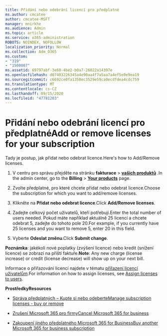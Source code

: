 ```yaml
---
title: Přidání nebo odebrání licencí pro předplatné
ms.author: cmcatee
author: cmcatee-MSFT
manager: mnirkhe
ms.audience: Admin
ms.topic: article
ms.service: o365-administration
ROBOTS: NOINDEX, NOFOLLOW
localization_priority: Normal
ms.collection: Adm_O365
ms.custom:
- "319"
- "1500007"
ms.assetid: 69797abf-3e60-4be2-b0a7-26022a14397e
ms.openlocfilehash: d07403226345a4e90aa4f7a5aa7a4ef5e0e9ea19
ms.sourcegitcommit: c6692ce0fa1358ec3529e59ca0ecdfdea4cdc759
ms.translationtype: MT
ms.contentlocale: cs-CZ
ms.lasthandoff: 09/15/2020
ms.locfileid: "47781203"
---
```

# <a name="add-or-remove-licenses-for-your-subscription"></a><span data-ttu-id="181a3-102">Přidání nebo odebrání licencí pro předplatné</span><span class="sxs-lookup"><span data-stu-id="181a3-102">Add or remove licenses for your subscription</span></span>

<span data-ttu-id="181a3-103">Tady je postup, jak přidat nebo odebrat licence.</span><span class="sxs-lookup"><span data-stu-id="181a3-103">Here's how to Add/Remove licenses.</span></span>
  
1. <span data-ttu-id="181a3-104">V centru pro správu přejděte na stránku **fakturace** \> **[vašich produktů](https://go.microsoft.com/fwlink/p/?linkid=842054)** .</span><span class="sxs-lookup"><span data-stu-id="181a3-104">In the admin center, go to the **Billing** \> **[Your products](https://go.microsoft.com/fwlink/p/?linkid=842054)** page.</span></span>

2. <span data-ttu-id="181a3-105">Zvolte předplatné, pro které chcete přidat nebo odebrat licence.</span><span class="sxs-lookup"><span data-stu-id="181a3-105">Choose the subscription for which you want to add/remove licenses.</span></span>

3. <span data-ttu-id="181a3-106">Klikněte na **Přidat nebo odebrat licence**.</span><span class="sxs-lookup"><span data-stu-id="181a3-106">Click **Add/Remove licenses**.</span></span>

4. <span data-ttu-id="181a3-107">Zadejte celkový počet uživatelů, kteří potřebují.</span><span class="sxs-lookup"><span data-stu-id="181a3-107">Enter the total number of users needed.</span></span> <span data-ttu-id="181a3-108">Pokud máte například aktuálně 25 licencí a chcete odebrat 5, zadejte do tohoto pole 20.</span><span class="sxs-lookup"><span data-stu-id="181a3-108">For example, if you currently have 25 licenses and you want to remove 5, enter 20 in this field.</span></span>

5. <span data-ttu-id="181a3-109">Vyberte **Odeslat změnu**.</span><span class="sxs-lookup"><span data-stu-id="181a3-109">Click **Submit change**.</span></span>

<span data-ttu-id="181a3-110">**Poznámka**: jakékoli nové poplatky (zvýšení licence) nebo kredit (snížení licence) se zobrazí na příští faktuře.</span><span class="sxs-lookup"><span data-stu-id="181a3-110">**Note**: Any new charge (license increase) or credit (license decrease) will show up on your next bill.</span></span>

<span data-ttu-id="181a3-111">Informace o přiřazování licencí najdete v tématu [přiřazení licencí uživatelům](https://docs.microsoft.com/microsoft-365/admin/manage/assign-licenses-to-users).</span><span class="sxs-lookup"><span data-stu-id="181a3-111">For information on how to assign licenses, see [Assign licenses to users](https://docs.microsoft.com/microsoft-365/admin/manage/assign-licenses-to-users).</span></span>

<span data-ttu-id="181a3-112">**Prostředky**</span><span class="sxs-lookup"><span data-stu-id="181a3-112">**Resources**</span></span>
  
- [<span data-ttu-id="181a3-113">Správa předplatných – Kupte si nebo odeberte</span><span class="sxs-lookup"><span data-stu-id="181a3-113">Manage subscription licenses - buy or remove</span></span>](https://docs.microsoft.com/microsoft-365/commerce/licenses/buy-licenses)

- [<span data-ttu-id="181a3-114">Zrušení Microsoft 365 pro firmy</span><span class="sxs-lookup"><span data-stu-id="181a3-114">Cancel Microsoft 365 for business</span></span>](https://support.office.com/article/Cancel-Office-365-for-business-b1bc0bef-4608-4601-813a-cdd9f746709a)

- [<span data-ttu-id="181a3-115">Zakoupení jiného předplatného Microsoft 365 for Business</span><span class="sxs-lookup"><span data-stu-id="181a3-115">Buy another Microsoft 365 for business subscription</span></span>](https://support.office.com/article/Buy-another-Office-365-for-business-subscription-fab3b86c-3359-4042-8692-5d4dc7550b7c)

